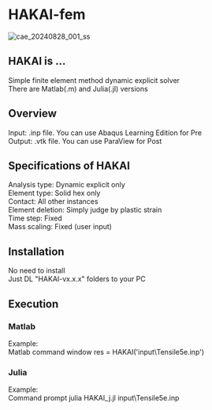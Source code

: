 # HAKAI-fem

![cae_20240828_001_ss](https://github.com/user-attachments/assets/bb749479-2e07-4cfb-8251-5dac315f9dfa)


## HAKAI is ...  
Simple finite element method dynamic explicit solver  
There are Matlab(.m) and Julia(.jl) versions  

## Overview  
Input: .inp file. You can use Abaqus Learning Edition for Pre  
Output: .vtk file. You can use ParaView for Post  
  
## Specifications of HAKAI  
Analysis type: Dynamic explicit only  
Element type: Solid hex only  
Contact: All other instances  
Element deletion: Simply judge by plastic strain  
Time step: Fixed  
Mass scaling: Fixed (user input)  
  
## Installation  
No need to install  
Just DL "HAKAI-vx.x.x" folders to your PC  
  
## Execution  
### Matlab  
Example:  
Matlab command window
res = HAKAI('input\\Tensile5e.inp')  
  
### Julia  
Example:  
Command prompt
julia HAKAI_j.jl input\Tensile5e.inp


